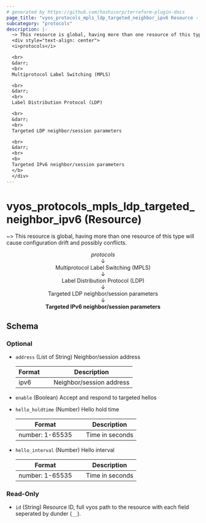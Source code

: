 ```yaml
---
# generated by https://github.com/hashicorp/terraform-plugin-docs
page_title: "vyos_protocols_mpls_ldp_targeted_neighbor_ipv6 Resource - vyos"
subcategory: "protocols"
description: |-
  ~> This resource is global, having more than one resource of this type will cause configuration drift and possibly conflicts.
  <div style="text-align: center">
  <i>protocols</i>

  <br>
  &darr;
  <br>
  Multiprotocol Label Switching (MPLS)

  <br>
  &darr;
  <br>
  Label Distribution Protocol (LDP)

  <br>
  &darr;
  <br>
  Targeted LDP neighbor/session parameters

  <br>
  &darr;
  <br>
  <b>
  Targeted IPv6 neighbor/session parameters
  </b>
  </div>
---
```


# vyos_protocols_mpls_ldp_targeted_neighbor_ipv6 (Resource)

~> This resource is global, having more than one resource of this type will cause configuration drift and possibly conflicts.

<div style="text-align: center">
<i>protocols</i>

<br>
&darr;
<br>
Multiprotocol Label Switching (MPLS)

<br>
&darr;
<br>
Label Distribution Protocol (LDP)

<br>
&darr;
<br>
Targeted LDP neighbor/session parameters

<br>
&darr;
<br>
<b>
Targeted IPv6 neighbor/session parameters
</b>
</div>



<!-- schema generated by tfplugindocs -->
## Schema

### Optional

- `address` (List of String) Neighbor/session address

    |  Format &emsp; | Description  |
    |----------|---------------|
    |  ipv6  &emsp; |  Neighbor/session address  |
- `enable` (Boolean) Accept and respond to targeted hellos
- `hello_holdtime` (Number) Hello hold time

    |  Format &emsp; | Description  |
    |----------|---------------|
    |  number: 1-65535  &emsp; |  Time in seconds  |
- `hello_interval` (Number) Hello interval

    |  Format &emsp; | Description  |
    |----------|---------------|
    |  number: 1-65535  &emsp; |  Time in seconds  |

### Read-Only

- `id` (String) Resource ID, full vyos path to the resource with each field seperated by dunder (`__`).
